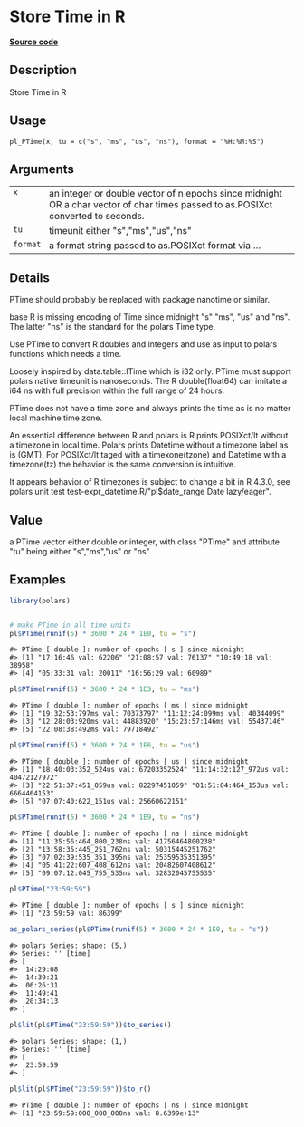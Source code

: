 

# Store Time in R

[**Source code**](https://github.com/pola-rs/r-polars/tree/main/R/PTime.R#L70)

## Description

Store Time in R

## Usage

<pre><code class='language-R'>pl_PTime(x, tu = c("s", "ms", "us", "ns"), format = "%H:%M:%S")
</code></pre>

## Arguments

<table>
<tr>
<td style="white-space: nowrap; font-family: monospace; vertical-align: top">
<code id="pl_PTime_:_x">x</code>
</td>
<td>
an integer or double vector of n epochs since midnight OR a char vector
of char times passed to as.POSIXct converted to seconds.
</td>
</tr>
<tr>
<td style="white-space: nowrap; font-family: monospace; vertical-align: top">
<code id="pl_PTime_:_tu">tu</code>
</td>
<td>
timeunit either "s","ms","us","ns"
</td>
</tr>
<tr>
<td style="white-space: nowrap; font-family: monospace; vertical-align: top">
<code id="pl_PTime_:_format">format</code>
</td>
<td>
a format string passed to as.POSIXct format via …
</td>
</tr>
</table>

## Details

PTime should probably be replaced with package nanotime or similar.

base R is missing encoding of Time since midnight "s" "ms", "us" and
"ns". The latter "ns" is the standard for the polars Time type.

Use PTime to convert R doubles and integers and use as input to polars
functions which needs a time.

Loosely inspired by data.table::ITime which is i32 only. PTime must
support polars native timeunit is nanoseconds. The R double(float64) can
imitate a i64 ns with full precision within the full range of 24 hours.

PTime does not have a time zone and always prints the time as is no
matter local machine time zone.

An essential difference between R and polars is R prints POSIXct/lt
without a timezone in local time. Polars prints Datetime without a
timezone label as is (GMT). For POSIXct/lt taged with a timexone(tzone)
and Datetime with a timezone(tz) the behavior is the same conversion is
intuitive.

It appears behavior of R timezones is subject to change a bit in R
4.3.0, see polars unit test test-expr_datetime.R/"pl$date_range Date
lazy/eager".

## Value

a PTime vector either double or integer, with class "PTime" and
attribute "tu" being either "s","ms","us" or "ns"

## Examples

``` r
library(polars)


# make PTime in all time units
pl$PTime(runif(5) * 3600 * 24 * 1E0, tu = "s")
```

    #> PTime [ double ]: number of epochs [ s ] since midnight
    #> [1] "17:16:46 val: 62206" "21:08:57 val: 76137" "10:49:18 val: 38958"
    #> [4] "05:33:31 val: 20011" "16:56:29 val: 60989"

``` r
pl$PTime(runif(5) * 3600 * 24 * 1E3, tu = "ms")
```

    #> PTime [ double ]: number of epochs [ ms ] since midnight
    #> [1] "19:32:53:797ms val: 70373797" "11:12:24:099ms val: 40344099"
    #> [3] "12:28:03:920ms val: 44883920" "15:23:57:146ms val: 55437146"
    #> [5] "22:08:38:492ms val: 79718492"

``` r
pl$PTime(runif(5) * 3600 * 24 * 1E6, tu = "us")
```

    #> PTime [ double ]: number of epochs [ us ] since midnight
    #> [1] "18:40:03:352_524us val: 67203352524" "11:14:32:127_972us val: 40472127972"
    #> [3] "22:51:37:451_059us val: 82297451059" "01:51:04:464_153us val: 6664464153" 
    #> [5] "07:07:40:622_151us val: 25660622151"

``` r
pl$PTime(runif(5) * 3600 * 24 * 1E9, tu = "ns")
```

    #> PTime [ double ]: number of epochs [ ns ] since midnight
    #> [1] "11:35:56:464_800_238ns val: 41756464800238"
    #> [2] "13:58:35:445_251_762ns val: 50315445251762"
    #> [3] "07:02:39:535_351_395ns val: 25359535351395"
    #> [4] "05:41:22:607_408_612ns val: 20482607408612"
    #> [5] "09:07:12:045_755_535ns val: 32832045755535"

``` r
pl$PTime("23:59:59")
```

    #> PTime [ double ]: number of epochs [ s ] since midnight
    #> [1] "23:59:59 val: 86399"

``` r
as_polars_series(pl$PTime(runif(5) * 3600 * 24 * 1E0, tu = "s"))
```

    #> polars Series: shape: (5,)
    #> Series: '' [time]
    #> [
    #>  14:29:08
    #>  14:39:21
    #>  06:26:31
    #>  11:49:41
    #>  20:34:13
    #> ]

``` r
pl$lit(pl$PTime("23:59:59"))$to_series()
```

    #> polars Series: shape: (1,)
    #> Series: '' [time]
    #> [
    #>  23:59:59
    #> ]

``` r
pl$lit(pl$PTime("23:59:59"))$to_r()
```

    #> PTime [ double ]: number of epochs [ ns ] since midnight
    #> [1] "23:59:59:000_000_000ns val: 8.6399e+13"
